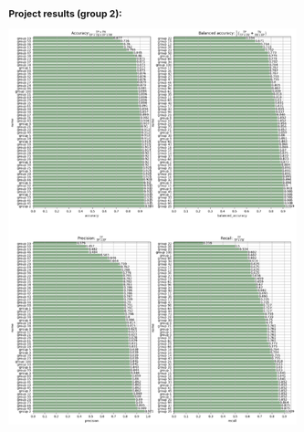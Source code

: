 ### Project results (group 2):
![Results of project predictions](https://github.com/marvanG/Statistical-Machine-Learning/blob/main/prediction%20and%20results/results.png)

